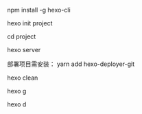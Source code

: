 <!--
 * @Description: 
 * @version:: 
 * @Author: zhao
 * @Date: 2021-01-06 16:08:20
 * @LastEditors: zhao
 * @LastEditTime: 2021-01-06 16:09:59
-->
npm install -g hexo-cli

hexo init project

cd project

hexo server

部署项目需安装： yarn add hexo-deployer-git

hexo clean

hexo g

hexo d

